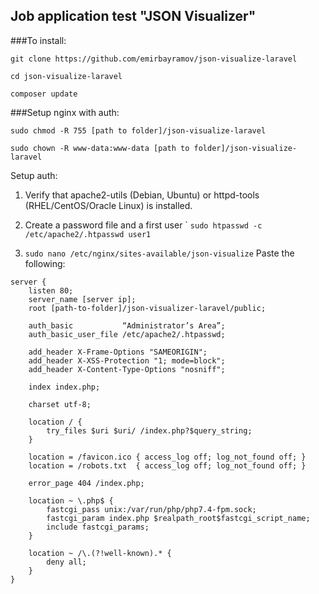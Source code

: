 ## Job application test "JSON Visualizer"
###To install:


```git clone https://github.com/emirbayramov/json-visualize-laravel```

```cd json-visualize-laravel```

```composer update```


###Setup nginx with auth:


```sudo chmod -R 755 [path to folder]/json-visualize-laravel```

```sudo chown -R www-data:www-data [path to folder]/json-visualize-laravel```


Setup auth:
1. Verify that apache2-utils (Debian, Ubuntu) or httpd-tools (RHEL/CentOS/Oracle Linux) is installed. 
2. Create a password file and a first user `
 ```sudo htpasswd -c /etc/apache2/.htpasswd user1```

3. ```sudo nano /etc/nginx/sites-available/json-visualize```
Paste the following:
```
server {
    listen 80;
    server_name [server ip];
    root [path-to-folder]/json-visualizer-laravel/public;

    auth_basic           “Administrator’s Area”;
    auth_basic_user_file /etc/apache2/.htpasswd; 
    
    add_header X-Frame-Options "SAMEORIGIN";
    add_header X-XSS-Protection "1; mode=block";
    add_header X-Content-Type-Options "nosniff";

    index index.php;

    charset utf-8;

    location / {
        try_files $uri $uri/ /index.php?$query_string;
    }

    location = /favicon.ico { access_log off; log_not_found off; }
    location = /robots.txt  { access_log off; log_not_found off; }

    error_page 404 /index.php;

    location ~ \.php$ {
        fastcgi_pass unix:/var/run/php/php7.4-fpm.sock;
        fastcgi_param index.php $realpath_root$fastcgi_script_name;
        include fastcgi_params;
    }

    location ~ /\.(?!well-known).* {
        deny all;
    }
}
```

